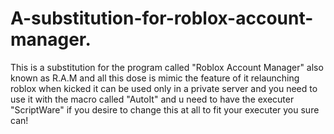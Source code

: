 # A-substitution-for-roblox-account-manager.
This is a substitution for the program called "Roblox Account Manager" also known as R.A.M and all this dose is mimic the feature of it relaunching roblox when kicked it can be used only in a private server and you need to use it with the macro called "AutoIt" and u need to have the executer "ScriptWare" if you desire to change this at all to fit your executer you sure can!
